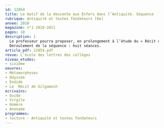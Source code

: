 ```yaml
---
id: 12054
title: Le motif de la descente aux Enfers dans l’Antiquité. Séquence  
rubrique: Antiquité et textes fondateurs [6e]
annee: 2010
magazine: n°1 2010-2011
pages: 18
description: |
  Le professeur pourra proposer, en prolongement à l’étude du « Récit de Gilgamesh », une séquence centrée sur le motif de la catabase (descente aux Enfers). La comparaison entre les versions mésopotamienne (« Gilgamesh », « La Descente d’Ishtar aux Enfers ») et gréco-latine (« L’Odyssée » d’Homère, « L’Énéide » de Virgile et « Les Métamorphoses » d’Ovide) permettra de souligner à la fois la diversité des imaginaires et le souci constant des hommes de construire des réponses aux terribles interrogations que suscite la mort. On poursuivra, par le biais des extraits proposés, l’exploration des outils d’analyse nécessaires à l’étude des textes narratifs, ainsi que la pratique de la grammaire, renforcée dans le cadre des nouvelles instructions officielles.
  Déroulement de la séquence : huit séances.
article_pdf: 12054.pdf
revue: L’école des lettres des collèges
niveau_etudes:
- sixième
oeuvres:
- Métamorphoses
- Odyssée
- Énéide
- Le  Récit de Gilgamesh
ecrivains:
- Ovide
- Virgile
- Homère
- Anonyme
programmes:
- lecture - Antiquité et textes fondateurs
---
```

